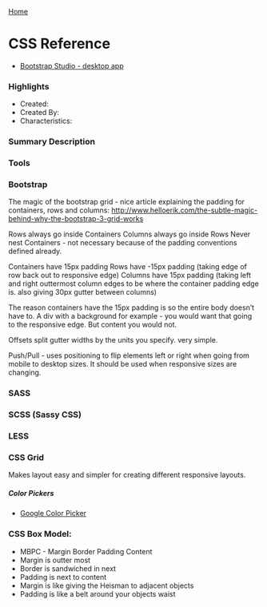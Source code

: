 [Home](../)

# CSS Reference

- [Bootstrap Studio - desktop app](https://bootstrapstudio.io/)

### Highlights

- Created:
- Created By:
- Characteristics:

### Summary Description

### Tools

### Bootstrap

The magic of the bootstrap grid - nice article explaining the padding for containers, rows and columns: http://www.helloerik.com/the-subtle-magic-behind-why-the-bootstrap-3-grid-works

Rows always go inside Containers
Columns always go inside Rows
Never nest Containers - not necessary because of the padding conventions defined already.

Containers have 15px padding
Rows have -15px padding (taking edge of row back out to responsive edge)
Columns have 15px padding (taking left and right outtermost column edges to be where the container padding edge is. also giving 30px gutter between columns)

The reason containers have the 15px padding is so the entire body doesn’t have to. A div with a background for example - you would want that going to the responsive edge. But content you would not.

Offsets split gutter widths by the units you specify. very simple.

Push/Pull - uses positioning to flip elements left or right when going from mobile to desktop sizes. It should be used when responsive sizes are changing.

### SASS

### SCSS (Sassy CSS)

### LESS

### CSS Grid

Makes layout easy and simpler for creating different responsive layouts.

##### Color Pickers

- [Google Color Picker](https://g.co/kgs/vfEGQL)

### CSS Box Model:

- MBPC - Margin Border Padding Content
- Margin is outter most
- Border is sandwiched in next
- Padding is next to content
- Margin is like giving the Heisman to adjacent objects
- Padding is like a belt around your objects waist
